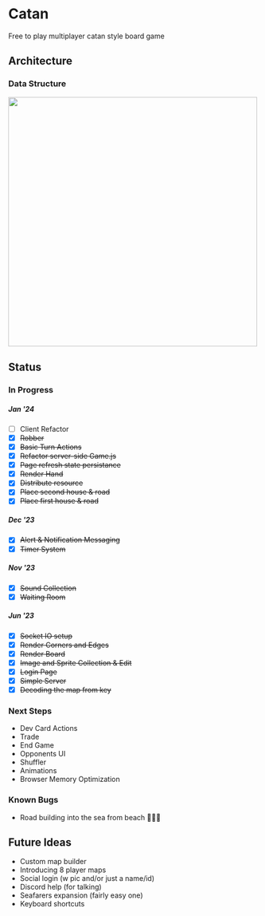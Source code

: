 # Catan
Free to play multiplayer catan style board game

## Architecture
### Data Structure
<img src="https://github.com/bigomega/catan/assets/2320747/53b0abb7-78a0-49f3-8de8-0548003b3d81" width="500px"/>

## Status
### In Progress
  ##### Jan '24
  - [ ] Client Refactor
  - [x] ~~Robber~~
  - [x] ~~Basic Turn Actions~~
  - [x] ~~Refactor server-side Game.js~~
  - [x] ~~Page refresh state persistance~~
  - [x] ~~Render Hand~~
  - [x] ~~Distribute resource~~
  - [x] ~~Place second house & road~~
  - [x]  ~~Place first house & road~~
  ##### Dec '23
  - [x] ~~Alert & Notification Messaging~~
  - [x] ~~Timer System~~
  ##### Nov '23
  - [x] ~~Sound Collection~~
  - [x] ~~Waiting Room~~
  ##### Jun '23
  - [x] ~~Socket IO setup~~
  - [x] ~~Render Corners and Edges~~
  - [x] ~~Render Board~~
  - [x] ~~Image and Sprite Collection & Edit~~
  - [x] ~~Login Page~~
  - [x] ~~Simple Server~~
  - [x] ~~Decoding the map from key~~
### Next Steps
  - Dev Card Actions
  - Trade
  - End Game
  - Opponents UI
  - Shuffler
  - Animations
  - Browser Memory Optimization

### Known Bugs
  - Road building into the sea from beach 🤷🏻‍♂️

## Future Ideas
- Custom map builder
- Introducing 8 player maps
- Social login (w pic and/or just a name/id)
- Discord help (for talking)
- Seafarers expansion (fairly easy one)
- Keyboard shortcuts
